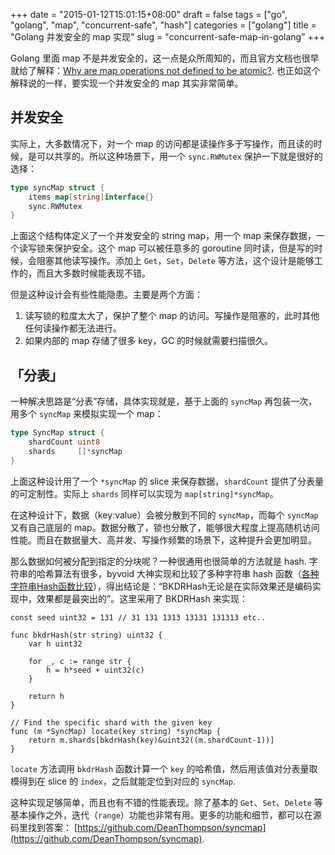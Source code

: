 +++
date = "2015-01-12T15:01:15+08:00"
draft = false
tags = ["go", "golang", "map", "concurrent-safe", "hash"]
categories = ["golang"]
title = "Golang 并发安全的 map 实现"
slug = "concurrent-safe-map-in-golang"
+++

Golang 里面 map 不是并发安全的，这一点是众所周知的，而且官方文档也很早就给了解释：[Why are map operations not defined to be atomic?](http://golang.org/doc/faq#atomic_maps). 也正如这个解释说的一样，要实现一个并发安全的 map 其实非常简单。

## 并发安全

实际上，大多数情况下，对一个 map 的访问都是读操作多于写操作，而且读的时候，是可以共享的。所以这种场景下，用一个 `sync.RWMutex` 保护一下就是很好的选择：

```go
type syncMap struct {
    items map[string]interface{}
    sync.RWMutex
}
```

上面这个结构体定义了一个并发安全的 string map，用一个 map 来保存数据，一个读写锁来保护安全。这个 map 可以被任意多的 goroutine 同时读，但是写的时候，会阻塞其他读写操作。添加上 `Get`，`Set`，`Delete` 等方法，这个设计是能够工作的，而且大多数时候能表现不错。

但是这种设计会有些性能隐患。主要是两个方面：

1. 读写锁的粒度太大了，保护了整个 map 的访问。写操作是阻塞的，此时其他任何读操作都无法进行。
2. 如果内部的 map 存储了很多 key，GC 的时候就需要扫描很久。

## 「分表」

一种解决思路是“分表”存储，具体实现就是，基于上面的 `syncMap` 再包装一次，用多个 `syncMap` 来模拟实现一个 map：

```go
type SyncMap struct {
    shardCount uint8
    shards     []*syncMap
}
```

上面这种设计用了一个 `*syncMap` 的 slice 来保存数据，`shardCount` 提供了分表量的可定制性。实际上 `shards` 同样可以实现为 `map[string]*syncMap`。

在这种设计下，数据（key:value）会被分散到不同的 `syncMap`，而每个 `syncMap` 又有自己底层的 map。数据分散了，锁也分散了，能够很大程度上提高随机访问性能。而且在数据量大、高并发、写操作频繁的场景下，这种提升会更加明显。

那么数据如何被分配到指定的分块呢？一种很通用也很简单的方法就是 hash. 字符串的哈希算法有很多，byvoid 大神实现和比较了多种字符串 hash 函数（[各种字符串Hash函数比较](https://www.byvoid.com/blog/string-hash-compare/)），得出结论是：“BKDRHash无论是在实际效果还是编码实现中，效果都是最突出的”。这里采用了 BKDRHash 来实现：

```golang
const seed uint32 = 131 // 31 131 1313 13131 131313 etc..

func bkdrHash(str string) uint32 {
    var h uint32

    for _, c := range str {
        h = h*seed + uint32(c)
    }

    return h
}

// Find the specific shard with the given key
func (m *SyncMap) locate(key string) *syncMap {
    return m.shards[bkdrHash(key)&uint32((m.shardCount-1))]
}
```

`locate` 方法调用 `bkdrHash` 函数计算一个 `key` 的哈希值，然后用该值对分表量取模得到在 slice 的 `index`，之后就能定位到对应的 `syncMap`.

这种实现足够简单，而且也有不错的性能表现。除了基本的 `Get`、`Set`、`Delete` 等基本操作之外，迭代（`range`）功能也非常有用。更多的功能和细节，都可以在源码里找到答案： [https://github.com/DeanThompson/syncmap](https://github.com/DeanThompson/syncmap).

